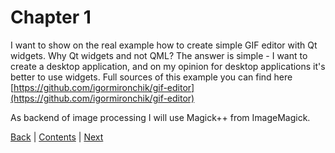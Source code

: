 # Chapter 1

I want to show on the real example how to create simple GIF editor with Qt widgets.
Why Qt widgets and not QML? The answer is simple - I want to create a desktop application, and on my opinion for desktop
applications it's better to use widgets. Full sources of this example you can find here
[https://github.com/igormironchik/gif-editor](https://github.com/igormironchik/gif-editor)

As backend of image processing I will use Magick++ from ImageMagick.

[Back](../preface.md) | [Contents](../README.md) | [Next](mainwindow-basics.md)